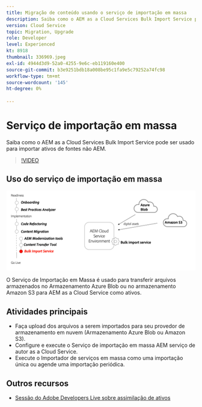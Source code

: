 ```yaml
---
title: Migração de conteúdo usando o serviço de importação em massa
description: Saiba como o AEM as a Cloud Services Bulk Import Service pode ser usado para importar ativos de fontes não AEM.
version: Cloud Service
topic: Migration, Upgrade
role: Developer
level: Experienced
kt: 8918
thumbnail: 336969.jpeg
exl-id: 4944d3d9-52a0-4255-9e6c-eb119160e400
source-git-commit: b3e9251bdb18a008be95c1fa9e5c79252a74fc98
workflow-type: tm+mt
source-wordcount: '145'
ht-degree: 0%

---
```


# Serviço de importação em massa

Saiba como o AEM as a Cloud Services Bulk Import Service pode ser usado para importar ativos de fontes não AEM.

>[!VIDEO](https://video.tv.adobe.com/v/336969?quality=12&learn=on)

## Uso do serviço de importação em massa

![Ciclo de vida do Serviço de Importação em Massa](../assets/bulk-import-service.png)

O Serviço de Importação em Massa é usado para transferir arquivos armazenados no Armazenamento Azure Blob ou no armazenamento Amazon S3 para AEM as a Cloud Service como ativos.

## Atividades principais

+ Faça upload dos arquivos a serem importados para seu provedor de armazenamento em nuvem (Armazenamento Azure Blob ou Amazon S3).
+ Configure e execute o Serviço de importação em massa AEM serviço de autor as a Cloud Service.
+ Execute o Importador de serviços em massa como uma importação única ou agende uma importação periódica.

## Outros recursos

+ [Sessão do Adobe Developers Live sobre assimilação de ativos](https://experienceleague.adobe.com/docs/adobe-developers-live-events/events/2021/feb2021/asset-bulk-ingestion.html?lang=en)

